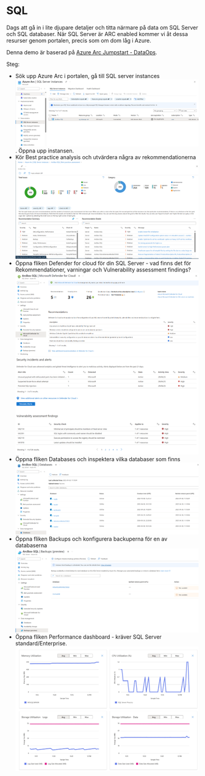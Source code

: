 # SQL

Dags att gå in i lite djupare detaljer och titta närmare på data om SQL Server och SQL databaser. När SQL Server är ARC enabled kommer vi åt dessa resurser genom portalen, precis som om dom låg i Azure.

Denna demo är baserad på [Azure Arc Jumpstart - DataOps](https://jumpstart.azure.com/azure_jumpstart_arcbox/DataOps).

Steg:
* Sök upp Azure Arc i portalen, gå till SQL server instances ![SQL Server Instances](img/ch07_01.png). Öppna upp instansen.
* Kör Best practice analysis och utvärdera några av rekommendationerna ![Best practice analysis](img/ch07_02.png)
* Öppna fliken Defender for cloud för din SQL Server - vad finns det för Rekommendationer, varningar och Vulnerability assessment findings? ![Defender for cloud](img/ch07_03.png) ![Defender for cloud](img/ch07_04.png)
* Öppna fliken Databases och inspektera vilka databaser som finns ![databases](img/ch07_05.png)
* Öppna fliken Backups och konfigurera backuperna för en av databaserna ![Backups](img/ch07_06.png)
* Öppna fliken Performance dashboard - kräver SQL Server standard/Enterprise.  ![Performance dashboard](img/ch07_07.png)
